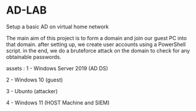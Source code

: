 # AD-LAB
Setup a basic AD on virtual home network

The main aim of this project is to form a domain and join our guest PC into that domain. after setting up, we create user accounts using a PowerShell script. in the end, we do a bruteforce attack on the domain to check for any obtainable passwords. 

assets :
1 - Windows Server 2019 (AD DS)

2 - Windows 10 (guest)

3 - Ubunto (attacker)

4 - Windows 11 (HOST Machine and SIEM)
